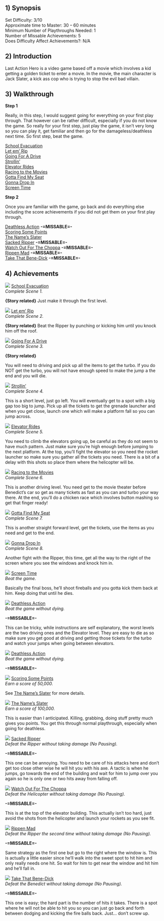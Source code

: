 ## 1) Synopsis

Set Difficulty: 3/10  
Approximate time to Master: 30 – 60 minutes  
Minimum Number of Playthroughs Needed: 1  
Number of Missable Achievements: 5  
Does Difficulty Affect Achievements?: N/A

## 2) Introduction

Last Action Hero is a video game based off a movie which involves a kid getting a golden ticket to enter a movie. In the movie, the main character is Jack Slater, a kick ass cop who is trying to stop the evil bad villain.

## 3) Walkthrough

**Step 1**

Really, in this step, I would suggest going for everything on your first play through. That however can be rather difficult, especially if you do not know the game. So really for your first step, just play the game, it isn’t very long so you can play it, get familiar and then go for the damageless/deathless next time. So first step, beat the game. 

[School Evacuation]( https://retroachievements.org/achievement/95081)   
[Let em’ Rip]( http://retroachievements.org/achievement/95082)   
[Going For A Drive](http://retroachievements.org/achievement/95083)   
[Strollin’](http://retroachievements.org/achievement/95084)   
[Elevator Rides](http://retroachievements.org/achievement/95085)   
[Racing to the Movies](http://retroachievements.org/achievement/95086)   
[Gotta Find My Seat](http://retroachievements.org/achievement/95087)   
[Gonna Drop In](http://retroachievements.org/achievement/95088)   
[Screen Time](http://retroachievements.org/achievement/95089)   

**Step 2**

Once you are familiar with the game, go back and do everything else including the score achievements if you did not get them on your first play through.

[Deathless Action](http://retroachievements.org/achievement/95090)   **-=MISSABLE=-**   
[Scoring Some Points](http://retroachievements.org/achievement/95091)   
[The Name’s Slater](http://retroachievements.org/achievement/95092)   
[Sacked Ripper](http://retroachievements.org/achievement/95093)   **-=MISSABLE=-**   
[Watch Out For The Choppa](http://retroachievements.org/achievement/95094)   **-=MISSABLE=-**   
[Rippen Mad](http://retroachievements.org/achievement/95095)   **-=MISSABLE=-**   
[Take That Bene-Dick](http://retroachievements.org/achievement/95096)   **-=MISSABLE=-**  

## 4) Achievements

![](http://s3-eu-west-1.amazonaws.com/i.retroachievements.org/Badge/104714.png) [School Evacuation]( https://retroachievements.org/achievement/95081)   
_Complete Scene 1._

**{Story related}**
Just make it through the first level.

![](http://s3-eu-west-1.amazonaws.com/i.retroachievements.org/Badge/104715.png) [Let em’ Rip]( http://retroachievements.org/achievement/95082)   
_Complete Scene 2._

**{Story related}**
Beat the Ripper by punching or kicking him until you knock him off the roof.

![](http://s3-eu-west-1.amazonaws.com/i.retroachievements.org/Badge/104716.png) [Going For A Drive](http://retroachievements.org/achievement/95083)   
_Complete Scene 3._

**{Story related}**

You will need to driving and pick up all the items to get the turbo. If you do NOT get the turbo, you will not have enough speed to make the jump a the end and you will die.

![](http://s3-eu-west-1.amazonaws.com/i.retroachievements.org/Badge/104725.png) [Strollin’](http://retroachievements.org/achievement/95084)   
_Complete Scene 4._

This is a short level, just go left. You will eventually get to a spot with a big gap too big to jump. Pick up all the tickets to get the grenade launcher and when you get close, launch one which will make a platform fall so you can jump across.

![](http://s3-eu-west-1.amazonaws.com/i.retroachievements.org/Badge/104726.png) [Elevator Rides](http://retroachievements.org/achievement/95085)   
_Complete Scene 5._

You need to climb the elevators going up, be careful as they do not seem to have much pattern. Just make sure you’re high enough before jumping to the next platform. At the top, you’ll fight the elevator so you need the rocket launcher so make sure you gather all the tickets you need. There is a bit of a delay with this shots so place them where the helicopter will be.

![](http://s3-eu-west-1.amazonaws.com/i.retroachievements.org/Badge/104727.png) [Racing to the Movies](http://retroachievements.org/achievement/95086)   
_Complete Scene 6._

This is another driving level. You need get to the movie theater before Benedict’s car so get as many tickets as fast as you can and turbo your way there. At the end, you’ll do a chicken race which involves button mashing so get that finger ready!

![](http://s3-eu-west-1.amazonaws.com/i.retroachievements.org/Badge/104729.png) [Gotta Find My Seat](http://retroachievements.org/achievement/95087)   
_Complete Scene 7._

This is another straight forward level, get the tickets, use the items as you need and get to the end.

![](http://s3-eu-west-1.amazonaws.com/i.retroachievements.org/Badge/104730.png) [Gonna Drop In](http://retroachievements.org/achievement/95088)   
_Complete Scene 8._

Another fight with the Ripper, this time, get all the way to the right of the screen where you see the windows and knock him in.

![](http://s3-eu-west-1.amazonaws.com/i.retroachievements.org/Badge/104731.png) [Screen Time](http://retroachievements.org/achievement/95089)   
_Beat the game._

Basically the final boss, he’ll shoot fireballs and you gotta kick them back at him. Keep doing that until he dies.

![](http://s3-eu-west-1.amazonaws.com/i.retroachievements.org/Badge/104816.png) [Deathless Action](http://retroachievements.org/achievement/95090)   
_Beat the game without dying._

**-=MISSABLE=-**

This can be tricky, while instructions are self explanatory, the worst levels are the two driving ones and the Elevator level. They are easy to die as so make sure you get good at driving and getting those tickets for the turbo and watch your jumps when going between elevators.

![](http://s3-eu-west-1.amazonaws.com/i.retroachievements.org/Badge/104816.png) [Deathless Action](http://retroachievements.org/achievement/95090)   
_Beat the game without dying._

**-=MISSABLE=-**

![](http://s3-eu-west-1.amazonaws.com/i.retroachievements.org/Badge/104814.png) [Scoring Some Points](http://retroachievements.org/achievement/95091)   
_Earn a score of 50,000._

See [The Name’s Slater](http://retroachievements.org/achievement/95092)  for more details.

![](http://s3-eu-west-1.amazonaws.com/i.retroachievements.org/Badge/104815.png) [The Name’s Slater](http://retroachievements.org/achievement/95092)  
_Earn a score of 100,000._

This is easier than I anticipated. Killing, grabbing, doing stuff pretty much gives you points. You get this through normal playthrough, especially when going for deathless.

![](http://s3-eu-west-1.amazonaws.com/i.retroachievements.org/Badge/104817.png) [Sacked Ripper](http://retroachievements.org/achievement/95093)   
_Defeat the Ripper without taking damage (No Pausing)._

**-=MISSABLE=-**

This one can be annoying. You need to be care of his attacks here and don’t get too close other wise he will hit you with his axe. A tactic is when he jumps, go towards the end of the building and wait for him to jump over you again so he is only one or two hits away from falling off. 

![](http://s3-eu-west-1.amazonaws.com/i.retroachievements.org/Badge/104813.png) [Watch Out For The Choppa](http://retroachievements.org/achievement/95094)           
_Defeat the Helicopter without taking damage (No Pausing)._

**-=MISSABLE=-**

This is at the top of the elevator building. This actually isn’t too hard, just avoid the shots from the helicopter and launch your rockets as you see fit.

![](http://s3-eu-west-1.amazonaws.com/i.retroachievements.org/Badge/104811.png) [Rippen Mad](http://retroachievements.org/achievement/95095)   
_Defeat the Ripper the second time without taking damage (No Pausing)._

**-=MISSABLE=-**

Same strategy as the first one but go to the right where the window is. This is actually a little easier since he’ll walk into the sweet spot to hit him and only really needs one hit. So wait for him to get near the window and hit him and he’ll fall in.

![](http://s3-eu-west-1.amazonaws.com/i.retroachievements.org/Badge/104812.png) [Take That Bene-Dick](http://retroachievements.org/achievement/95096)  
_Defeat the Benedict without taking damage (No Pausing)._

**-=MISSABLE=-**

This one is easy; the hard part is the number of hits it takes. There is a spot where he will not be able to hit you so you can just go back and forth between dodging and kicking the fire balls back. Just… don’t screw up.
